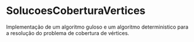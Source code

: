 # SolucoesCoberturaVertices
Implementação de um algoritmo guloso e um algoritmo deterministico para a resolução do problema de cobertura de vértices.
